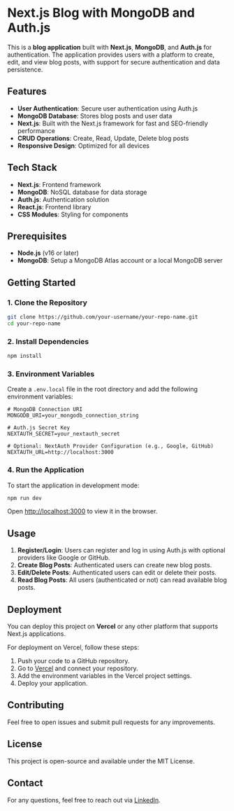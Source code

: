 # Next.js Blog with MongoDB and Auth.js

This is a **blog application** built with **Next.js**, **MongoDB**, and **Auth.js** for authentication. The application provides users with a platform to create, edit, and view blog posts, with support for secure authentication and data persistence.

## Features

- **User Authentication**: Secure user authentication using Auth.js
- **MongoDB Database**: Stores blog posts and user data
- **Next.js**: Built with the Next.js framework for fast and SEO-friendly performance
- **CRUD Operations**: Create, Read, Update, Delete blog posts
- **Responsive Design**: Optimized for all devices

## Tech Stack

- **Next.js**: Frontend framework
- **MongoDB**: NoSQL database for data storage
- **Auth.js**: Authentication solution
- **React.js**: Frontend library
- **CSS Modules**: Styling for components

## Prerequisites

- **Node.js** (v16 or later)
- **MongoDB**: Setup a MongoDB Atlas account or a local MongoDB server

## Getting Started

### 1. Clone the Repository

```bash
git clone https://github.com/your-username/your-repo-name.git
cd your-repo-name
```

### 2. Install Dependencies

```bash
npm install
```

### 3. Environment Variables

Create a `.env.local` file in the root directory and add the following environment variables:

```env
# MongoDB Connection URI
MONGODB_URI=your_mongodb_connection_string

# Auth.js Secret Key
NEXTAUTH_SECRET=your_nextauth_secret

# Optional: NextAuth Provider Configuration (e.g., Google, GitHub)
NEXTAUTH_URL=http://localhost:3000
```

### 4. Run the Application

To start the application in development mode:

```bash
npm run dev
```

Open [http://localhost:3000](http://localhost:3000) to view it in the browser.



## Usage

1. **Register/Login**: Users can register and log in using Auth.js with optional providers like Google or GitHub.
2. **Create Blog Posts**: Authenticated users can create new blog posts.
3. **Edit/Delete Posts**: Authenticated users can edit or delete their posts.
4. **Read Blog Posts**: All users (authenticated or not) can read available blog posts.

## Deployment

You can deploy this project on **Vercel** or any other platform that supports Next.js applications.

For deployment on Vercel, follow these steps:

1. Push your code to a GitHub repository.
2. Go to [Vercel](https://vercel.com) and connect your repository.
3. Add the environment variables in the Vercel project settings.
4. Deploy your application.

## Contributing

Feel free to open issues and submit pull requests for any improvements.

## License

This project is open-source and available under the MIT License.

## Contact

For any questions, feel free to reach out via [LinkedIn](https://www.linkedin.com/in/codewithbalaji/).
